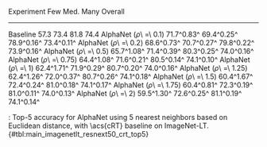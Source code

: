 Experiment                      Few        Med.        Many     Overall
-----------------------  ----------  ----------  ----------  ----------
Baseline                       57.3        73.4        81.8        74.4
AlphaNet (_ρ_\ =\ 0.1)   71.7^0.83^  69.4^0.25^  78.9^0.16^  73.4^0.11^
AlphaNet (_ρ_\ =\ 0.2)   68.6^0.73^  70.7^0.27^  79.8^0.22^  73.9^0.16^
AlphaNet (_ρ_\ =\ 0.5)   65.7^1.08^  71.4^0.39^  80.3^0.25^  74.0^0.16^
AlphaNet (_ρ_\ =\ 0.75)  64.4^1.08^  71.6^0.21^  80.5^0.14^  74.1^0.10^
AlphaNet (_ρ_\ =\ 1)     62.4^1.71^  71.9^0.29^  80.7^0.20^  74.0^0.16^
AlphaNet (_ρ_\ =\ 1.25)  62.4^1.26^  72.0^0.37^  80.7^0.26^  74.1^0.18^
AlphaNet (_ρ_\ =\ 1.5)   60.4^1.67^  72.4^0.24^  81.0^0.18^  74.1^0.17^
AlphaNet (_ρ_\ =\ 1.75)  60.4^0.81^  72.3^0.19^  81.0^0.11^  74.0^0.13^
AlphaNet (_ρ_\ =\ 2)     59.5^1.30^  72.6^0.25^  81.1^0.19^  74.1^0.14^

: Top-5 accuracy for AlphaNet using 5 nearest neighbors based on Euclidean distance, with \acs{cRT} baseline on ImageNet-LT. {#tbl:main_imagenetlt_resnext50_crt_top5}
